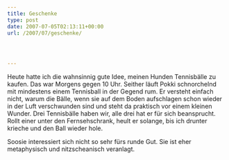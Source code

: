 ```yaml
---
title: Geschenke
type: post
date: 2007-07-05T02:13:11+00:00
url: /2007/07/geschenke/




---
```

Heute hatte ich die wahnsinnig gute Idee, meinen Hunden Tennisbälle zu kaufen. Das war Morgens gegen 10 Uhr. Seither läuft Pokki schnorchelnd mit mindestens einem Tennisball in der Gegend rum. Er versteht einfach nicht, warum die Bälle, wenn sie auf dem Boden aufschlagen schon wieder in der Luft verschwunden sind und steht da praktisch vor einem kleinen Wunder. Drei Tennisbälle haben wir, alle drei hat er für sich beansprucht. Rollt einer unter den Fernsehschrank, heult er solange, bis ich drunter krieche und den Ball wieder hole.

Soosie interessiert sich nicht so sehr fürs runde Gut. Sie ist eher metaphysisch und nitzscheanisch veranlagt.
